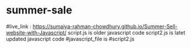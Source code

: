 # summer-sale

#live_link : https://sumaiya-rahman-chowdhury.github.io/Summer-Sell-website-with-Javascript/
script.js is older javascript code
script2.js is latet updated javascript code
#javascript_file is #script2.js
